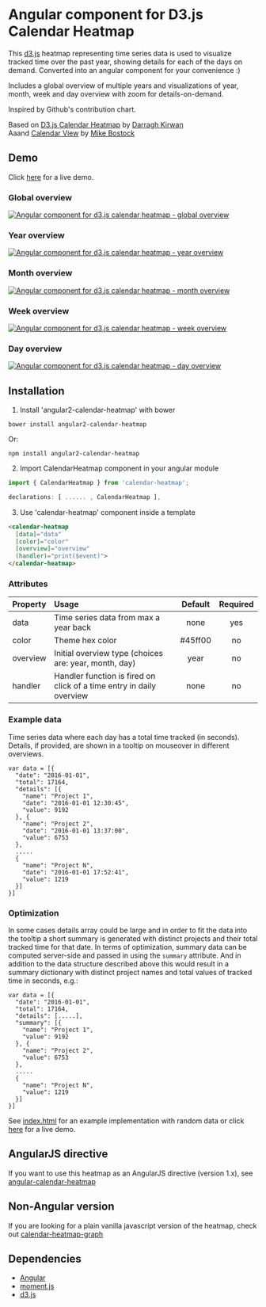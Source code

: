 # Angular component for D3.js Calendar Heatmap

This [d3.js](https://d3js.org/) heatmap representing time series data is used to visualize tracked time over the past year, showing details for each of the days on demand. Converted into an angular component for your convenience :)  

Includes a global overview of multiple years and visualizations of year, month, week and day overview with zoom for details-on-demand.

Inspired by Github's contribution chart.

Based on [D3.js Calendar Heatmap](https://github.com/DKirwan/calendar-heatmap) by [Darragh Kirwan](https://github.com/DKirwan)  
Aaand [Calendar View](https://bl.ocks.org/mbostock/4063318) by [Mike Bostock](https://github.com/mbostock)

## Demo
Click <a href="https://rawgit.com/g1eb/angular2-calendar-heatmap/master/" target="_blank">here</a> for a live demo.

### Global overview
[![Angular component for d3.js calendar heatmap - global overview](https://raw.githubusercontent.com/g1eb/angular2-calendar-heatmap/master/images/screenshot_global_overview.png)](https://rawgit.com/g1eb/angular2-calendar-heatmap/master/)

### Year overview
[![Angular component for d3.js calendar heatmap - year overview](https://raw.githubusercontent.com/g1eb/angular2-calendar-heatmap/master/images/screenshot_year_overview.png)](https://rawgit.com/g1eb/angular2-calendar-heatmap/master/)

### Month overview
[![Angular component for d3.js calendar heatmap - month overview](https://raw.githubusercontent.com/g1eb/angular2-calendar-heatmap/master/images/screenshot_month_overview.png)](https://rawgit.com/g1eb/angular2-calendar-heatmap/master/)

### Week overview
[![Angular component for d3.js calendar heatmap - week overview](https://raw.githubusercontent.com/g1eb/angular2-calendar-heatmap/master/images/screenshot_week_overview.png)](https://rawgit.com/g1eb/angular2-calendar-heatmap/master/)

### Day overview
[![Angular component for d3.js calendar heatmap - day overview](https://raw.githubusercontent.com/g1eb/angular2-calendar-heatmap/master/images/screenshot_day_overview.png)](https://rawgit.com/g1eb/angular2-calendar-heatmap/master/)

## Installation

1) Install 'angular2-calendar-heatmap' with bower

```
bower install angular2-calendar-heatmap
```

Or:

```
npm install angular2-calendar-heatmap
```

2) Import CalendarHeatmap component in your angular module


```javascript
import { CalendarHeatmap } from 'calendar-heatmap';

declarations: [ ...... , CalendarHeatmap ],
```

3) Use 'calendar-heatmap' component inside a template

```html
<calendar-heatmap
  [data]="data"
  [color]="color"
  [overview]="overview"
  (handler)="print($event)">
</calendar-heatmap>
```

### Attributes

|Property        | Usage           | Default  | Required |
|:------------- |:-------------|:-----:|:-----:|
| data | Time series data from max a year back | none | yes |
| color | Theme hex color | #45ff00 | no |
| overview | Initial overview type (choices are: year, month, day) | year | no |
| handler | Handler function is fired on click of a time entry in daily overview | none | no |

### Example data

Time series data where each day has a total time tracked (in seconds).  
Details, if provided, are shown in a tooltip on mouseover in different overviews.

```
var data = [{
  "date": "2016-01-01",
  "total": 17164,
  "details": [{
    "name": "Project 1",
    "date": "2016-01-01 12:30:45",
    "value": 9192
  }, {
    "name": "Project 2",
    "date": "2016-01-01 13:37:00",
    "value": 6753
  },
  .....
  {
    "name": "Project N",
    "date": "2016-01-01 17:52:41",
    "value": 1219
  }]
}]
```

### Optimization

In some cases details array could be large and in order to fit the data into the tooltip a short summary is generated with distinct projects and their total tracked time for that date.
In terms of optimization, summary data can be computed server-side and passed in using the ```summary``` attribute.
And in addition to the data structure described above this would result in a summary dictionary with distinct project names and total values of tracked time in seconds, e.g.:

```
var data = [{
  "date": "2016-01-01",
  "total": 17164,
  "details": [.....],
  "summary": [{
    "name": "Project 1",
    "value": 9192
  }, {
    "name": "Project 2",
    "value": 6753
  },
  .....
  {
    "name": "Project N",
    "value": 1219
  }]
}]
```

See [index.html](https://github.com/g1eb/angular2-calendar-heatmap/blob/master/index.html) for an example implementation with random data or click <a href="https://rawgit.com/g1eb/angular2-calendar-heatmap/master/" target="_blank">here</a> for a live demo.

## AngularJS directive

If you want to use this heatmap as an AngularJS directive (version 1.x), see [angular-calendar-heatmap](https://github.com/g1eb/angular-calendar-heatmap)

## Non-Angular version

If you are looking for a plain vanilla javascript version of the heatmap, check out [calendar-heatmap-graph](https://github.com/g1eb/calendar-heatmap)

## Dependencies

* [Angular](https://angular.io/)
* [moment.js](https://momentjs.com/)
* [d3.js](https://d3js.org/)
